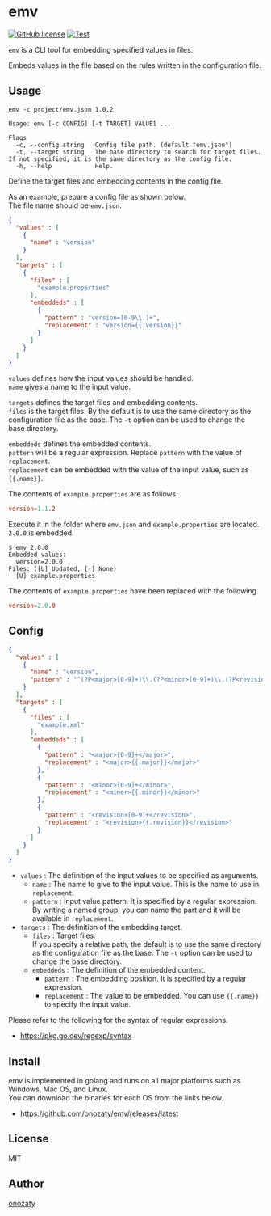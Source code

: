 # emv

[![GitHub license](https://img.shields.io/github/license/onozaty/emv)](https://github.com/onozaty/emv/blob/main/LICENSE)
[![Test](https://github.com/onozaty/emv/actions/workflows/test.yaml/badge.svg)](https://github.com/onozaty/emv/actions/workflows/test.yaml)

`emv` is a CLI tool for embedding specified values in files.

Embeds values in the file based on the rules written in the configuration file.

## Usage

```
emv -c project/emv.json 1.0.2
```

```
Usage: emv [-c CONFIG] [-t TARGET] VALUE1 ...

Flags
  -c, --config string   Config file path. (default "emv.json")
  -t, --target string   The base directory to search for target files. If not specified, it is the same directory as the config file.
  -h, --help            Help.
```

Define the target files and embedding contents in the config file.

As an example, prepare a config file as shown below.  
The file name should be `emv.json`.

```json
{
  "values" : [
    { 
      "name" : "version"
    }
  ],
  "targets" : [
    {
      "files" : [
        "example.properties"
      ],
      "embeddeds" : [
        {
          "pattern" : "version=[0-9\\.]+",
          "replacement" : "version={{.version}}"
        }
      ]
    }
  ]
}
```

`values` defines how the input values should be handled.  
`name` gives a name to the input value.

`targets` defines the target files and embedding contents.  
`files` is the target files. By the default is to use the same directory as the configuration file as the base. The `-t` option can be used to change the base directory.

`embeddeds` defines the embedded contents.  
`pattern` will be a regular expression. Replace `pattern` with the value of `replacement`.  
`replacement` can be embedded with the value of the input value, such as `{{.name}}`.


The contents of `example.properties` are as follows.

```conf
version=1.1.2
```

Execute it in the folder where `emv.json` and `example.properties` are located.  
`2.0.0` is embedded.

```console
$ emv 2.0.0
Embedded values:
  version=2.0.0
Files: ([U] Updated, [-] None)
  [U] example.properties
```

The contents of `example.properties` have been replaced with the following.

```conf
version=2.0.0
```

## Config

```json
{
  "values" : [
    { 
      "name" : "version",
      "pattern" : "^(?P<major>[0-9]+)\\.(?P<minor>[0-9]+)\\.(?P<revision>[0-9]+)$"
    }
  ],
  "targets" : [
    {
      "files" : [
        "example.xml"
      ],
      "embeddeds" : [
        {
          "pattern" : "<major>[0-9]+</major>",
          "replacement" : "<major>{{.major}}</major>"
        },
        {
          "pattern" : "<minor>[0-9]+</minor>",
          "replacement" : "<minor>{{.minor}}</minor>"
        },
        {
          "pattern" : "<revision>[0-9]+</revision>",
          "replacement" : "<revision>{{.revision}}</revision>"
        }
      ]
    }
  ]
}
```

* `values` : The definition of the input values to be specified as arguments.
  * `name` : The name to give to the input value. This is the name to use in `replacement`.
  * `pattern` : Input value pattern. It is specified by a regular expression.<br>By writing a named group, you can name the part and it will be available in `replacement`.
* `targets` : The definition of the embedding target.
  * `files` : Target files.<br>If you specify a relative path, the default is to use the same directory as the configuration file as the base. The `-t` option can be used to change the base directory.
  * `embeddeds` : The definition of the embedded content.
    * `pattern` : The embedding position. It is specified by a regular expression.
    * `replacement` : The value to be embedded. You can use `{{.name}}` to specify the input value.


Please refer to the following for the syntax of regular expressions.

* https://pkg.go.dev/regexp/syntax

## Install

emv is implemented in golang and runs on all major platforms such as Windows, Mac OS, and Linux.  
You can download the binaries for each OS from the links below.

* https://github.com/onozaty/emv/releases/latest

## License

MIT

## Author

[onozaty](https://github.com/onozaty)

